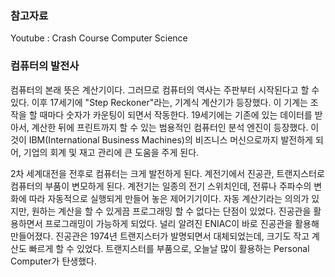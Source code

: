 ### 참고자료
Youtube : Crash Course Computer Science

### 컴퓨터의 발전사
컴퓨터의 본래 뜻은 계산기이다. 그러므로 컴퓨터의 역사는 주판부터 시작된다고 할 수 있다. 이후 17세기에 "Step Reckoner"라는, 기계식 계산기가 등장했다. 이 기계는 조작을 할 때마다 숫자가 카운팅이 되면서 작동한다. 19세기에는 기존에 있는 데이터를 받아서, 계산한 뒤에 프린트까지 할 수 있는 범용적인 컴퓨터인 분석 엔진이 등장했다. 이것이 IBM(International Business Machines)의 비즈니스 머신으로까지 발전하게 되어, 기업의 회계 및 재고 관리에 큰 도움을 주게 된다. 

2차 세계대전을 전후로 컴퓨터는 크게 발전하게 된다. 계전기에서 진공관, 트랜지스터로 컴퓨터의 부품이 변모하게 된다. 계전기는 일종의 전기 스위치인데, 전류나 주파수의 변화에 따라 자동적으로 실행되게 만들어 놓은 제어기기이다. 자동 계산기라는 의의가 있지만, 원하는 계산을 할 수 있게끔 프로그래밍 할 수 없다는 단점이 있었다. 진공관을 활용하면서 프로그래밍이 가능하게 되었다. 널리 알려진 ENIAC이 바로 진공관을 활용해 만들어졌다. 진공관은 1974년 트랜지스터가 발명되면서 대체되었는데, 크기도 작고 계산도 빠르게 할 수 있었다. 트랜지스터를 부품으로, 오늘날 많이 활용하는 Personal Computer가 탄생했다.
